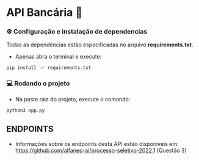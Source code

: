 # API Bancária 🏦

### ⚙️ Configuração e instalação de dependencias

Todas as dependências estão especificadas no arquivo **requirements.txt**.

* Apenas abra o terminal e execute:

```
pip install -r requirements.txt
```

### 💻 Rodando o projeto

* Na paste raiz do projeto, execute o comando:

```
python3 app.py
```

## ENDPOINTS

* Informações sobre os endpoints desta API estão disponíveis em: https://github.com/alfaneo-ai/processo-seletivo-2022.1 (Questão 3)
